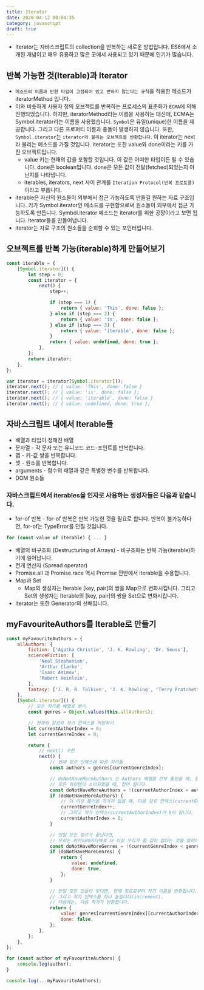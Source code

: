 ```yaml
---
title: Iterator
date: 2020-04-12 00:04:35
category: javascript
draft: true
---
```


- Iterator는 자바스크립트의 collection을 반복하는 새로운 방법입니다. ES6에서 소개된 개념이고 매우 유용하고 많은 곳에서 사용되고 있기 때문에 인기가 많습니다.

## 반복 가능한 것(Iterable)과 Iterator

- `메소드의 이름과 반환 타입이 고정되어 있고 변하지 않는다는 규칙`을 적용한 메소드가 iteratorMethod 입니다.
- 이와 비슷하게 사용자 정의 오브젝트를 반복하는 프로세스의 표준화가 `ECMA`에 의해 진행되었습니다. 하지만, iteratorMethod라는 이름을 사용하는 대신에, ECMA는 Symbol.iterator라는 이름을 사용했습니다. `Symbol`은 유일(unique)한 이름을 제공합니다. 그리고 다른 프로퍼티 이름과 충돌이 발생하지 않습니다. 또한, `Symbol.iterator`는 `iterator라 불리는 오브젝트를 반환합니다`. 이 iterator는 next라 불리는 메소드를 가질 것입니다. iterator는 또한 value와 done이라는 키를 가진 오브젝트입니다.
  - value 키는 현재의 값을 포함할 것입니다. 이 값은 어떠한 타입이든 될 수 있습니다. done은 boolean입니다. done은 모든 값이 전달(fetched)되었는지 아닌지를 나타냅니다.
  - iterables, iterators, next 사이 관계를 `Iteration Protocol(반복 프로토콜)`이라고 부릅니다.
- iterable은 자신의 원소들이 외부에서 접근 가능하도록 만들길 원하는 자료 구조입니다. 키가 Symbol.iterator인 메소드를 구현함으로써 원소들이 외부에서 접근 가능하도록 만듭니다. Symbol.iterator 메소드는 iterator를 위한 공장이라고 보면 됩니다. iterator들을 만들어냅니다.
- iterator는 자료 구조의 원소들을 순회할 수 있는 포인터입니다.

## 오브젝트를 반복 가능(iterable)하게 만들어보기

```javascript
const iterable = {
	[Symbol.iterator]() {
		let step = 0;
		const iterator = {
			next() {
				step++;

				if (step === 1) {
					return { value: 'This', done: false };
				} else if (step === 2) {
					return { value: 'is', done: false };
				} else if (step === 3) {
					return { value: 'iterable', done: false };
				}
				return { value: undefined, done: true };
			},
		};
		return iterator;
	},
};

var iterator = iterator[Symbol.iterator]();
iterator.next(); // { value: 'This', done: false }
iterator.next(); // { value: 'is', done: false };
iterator.next(); // { value: 'iterable', done: false }
iterator.next(); // { value: undefined, done: true };
```

## 자바스크립트 내에서 Iterable들

- 배열과 타입이 정해진 배열
- 문자열 - 각 문자 또는 유니코드 코드-포인트를 반복합니다.
- 맵 - 키-값 쌍을 반복합니다.
- 셋 - 원소를 반복합니다.
- arguments - 함수의 배열과 같은 특별한 변수를 반복합니다.
- DOM 원소들

### 자바스크립트에서 iterables을 인자로 사용하는 생성자들은 다음과 같습니다.

- for-of 반복 - for-of 반복은 반복 가능한 것을 필요로 합니다. 반복이 불가능하다면, for-of는 TypeError를 던질 것입니다.

```javascript
for (const value of iterable) { ... }
```

- 배열의 비구조화 (Destructuring of Arrays) - 비구조화는 반복 가능(iterable)하기에 일어납니다.
- 전개 연산자 (Spread operator)
- Promise.all 과 Promise.race 역시 Promise 전반에서 iterable을 수용합니다.
- Map과 Set
  - Map의 생성자는 Iterable [key, pair]의 쌍을 Map으로 변화시킵니다. 그리고 Set의 생성자는 Iterable의 [key, pair]의 쌍을 Set으로 변화시킵니다.
- Iterator는 또한 Generator의 선배입니다.

## myFavouriteAuthors를 Iterable로 만들기

```javascript
const myFavouriteAuthors = {
	allAuthors: {
		fiction: ['Agatha Christie', 'J. K. Rowling', 'Dr. Seuss'],
		scienceFiction: [
			'Neal Stephenson',
			'Arthur Clarke',
			'Isaac Asimov',
			'Robert Heinlein',
		],
		fantasy: ['J. R. R. Tolkien', 'J. K. Rowling', 'Terry Pratchett'],
	},
	[Symbol.iterator]() {
		// 모든 작가를 배열로 받기
		const genres = Object.values(this.allAuthors);

		// 현재의 장르와 작가 인덱스를 저장하기
		let currentAuthorIndex = 0;
		let currentGenreIndex = 0;

		return {
			// next() 구현
			next() {
				// 현재 장르 인덱스에 따른 작가들
				const authors = genres[currentGenreIndex];

				// doNotHaveMoreAuthors 는 Authors 배열을 전부 돌았을 때, 참이 됩니다.
				// 모든 아이템이 소비되었을 때, 참이 됩니다.
				const doNotHaveMoreAuthors = !(currentAuthorIndex < authors.length);
				if (doNotHaveMoreAuthors) {
					// 더 이상 불러올 작가가 없을 때, 다음 장르 인덱스(currentGenreIndex)가 다음으로 넘어갑니다.
					currentGenreIndex++;
					// 그리고 작가 인덱스(currentAuthorIndex)가 0이 됩니다.
					currentAuthorIndex = 0;
				}

				// 만일 모든 장르가 끝났다면,
				// 우리는 아이터레이터에게 더 이상 우리가 줄 값이 없다는 것을 알려야 합니다.
				const doNotHaveMoreGenres = !(currentGenreIndex < genres.length);
				if (doNotHaveMoreGenres) {
					return {
						value: undefined,
						done: true,
					};
				}

				// 만일 모든 것들이 맞다면, 현재 장르로부터 작가 이름을 반환합니다.
				// 그리고 작가 인덱스를 하나 늘립니다(increment).
				// 다음에는, 다음 작가가 반환됩니다.
				return {
					value: genres[currentGenreIndex][currentAuthorIndex++],
					done: false,
				};
			},
		};
	},
};

for (const author of myFavouriteAuthors) {
	console.log(author);
}

console.log(...myFavouriteAuthors);
```
